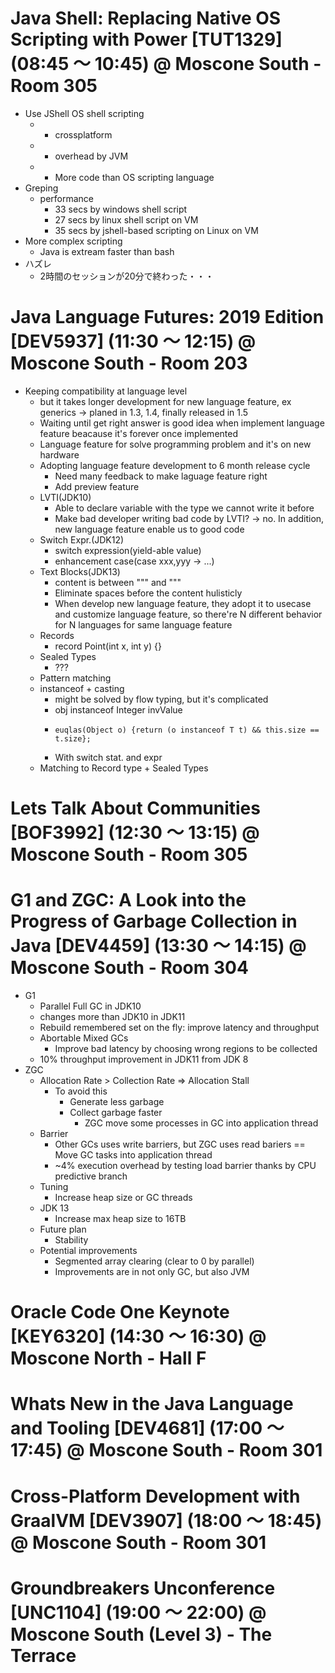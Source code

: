 # Java Shell: Replacing Native OS Scripting with Power [TUT1329] (08:45 〜 10:45) @ Moscone South - Room 305
  - Use JShell OS shell scripting
    - + crossplatform
    - - overhead by JVM
    - - More code than OS scripting language
  - Greping
    - performance
      - 33 secs by windows shell script
      - 27 secs by linux shell script on VM
      - 35 secs by jshell-based scripting on Linux on VM
  - More complex scripting
    - Java is extream faster than bash
  - ハズレ
    - 2時間のセッションが20分で終わった・・・

# Java Language Futures: 2019 Edition [DEV5937] (11:30 〜 12:15) @ Moscone South - Room 203
- Keeping compatibility at language level
  - but it takes longer development for new language feature, ex generics -> planed in 1.3, 1.4, finally released in 1.5
  - Waiting until get right answer is good idea when implement language feature beacause it's forever once implemented
  - Language feature for solve programming problem and it's on new hardware
  - Adopting language feature development to 6 month release cycle
    - Need many feedback to make laguage feature right
    - Add preview feature
  - LVTI(JDK10)
    - Able to declare variable with the type we cannot write it before
    - Make bad developer writing bad code by LVTI? -> no. In addition, new language feature enable us to good code
  - Switch Expr.(JDK12)
    - switch expression(yield-able value)
    - enhancement case(case xxx,yyy -> ...)
  - Text Blocks(JDK13)
    - content is between """ and """
    - Eliminate spaces before the content hulisticly
    - When develop new language feature, they adopt it to usecase and customize language feature, so there're N different behavior for N languages for same language feature
  - Records
    - record Point(int x, int y) {}
  - Sealed Types
    - ???
  - Pattern matching
   - instanceof + casting
     - might be solved by flow typing, but it's complicated
     - obj instanceof Integer invValue
     - ```
       euqlas(Object o) {return (o instanceof T t) && this.size == t.size};
       ```
     - With switch stat. and expr
   - Matching to Record type + Sealed Types

# Lets Talk About Communities [BOF3992] (12:30 〜 13:15) @ Moscone South - Room 305

# G1 and ZGC: A Look into the Progress of Garbage Collection in Java [DEV4459] (13:30 〜 14:15) @ Moscone South - Room 304
- G1
  - Parallel Full GC in JDK10
  - changes more than JDK10 in JDK11
  - Rebuild remembered set on the fly: improve latency and throughput
  - Abortable Mixed GCs
    - Improve bad latency by choosing wrong regions to be collected
  - 10% throughput improvement in JDK11 from JDK 8
- ZGC
  - Allocation Rate > Collection Rate => Allocation Stall
    - To avoid this
      - Generate less garbage
      - Collect garbage faster
        - ZGC move some processes in GC into application thread
  - Barrier
    - Other GCs uses write barriers, but ZGC uses read bariers == Move GC tasks into application thread
    - ~4% execution overhead by testing load barrier thanks by CPU predictive branch
  - Tuning
    - Increase heap size or GC threads
  - JDK 13
    - Increase max heap size to 16TB
  - Future plan
    - Stability
  - Potential improvements
    - Segmented array clearing (clear to 0 by parallel)
    - Improvements are in not only GC, but also JVM

# Oracle Code One Keynote [KEY6320] (14:30 〜 16:30) @ Moscone North - Hall F
# Whats New in the Java Language and Tooling [DEV4681] (17:00 〜 17:45) @ Moscone South - Room 301
# Cross-Platform Development with GraalVM [DEV3907] (18:00 〜 18:45) @ Moscone South - Room 301
# Groundbreakers Unconference [UNC1104] (19:00 〜 22:00) @ Moscone South (Level 3) - The Terrace
